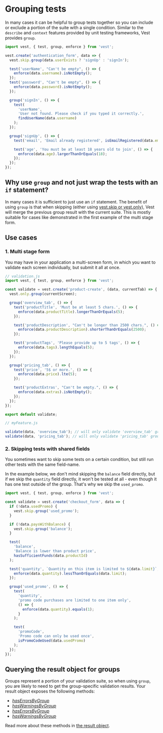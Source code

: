 # Grouping tests

In many cases it can be helpful to group tests together so you can include or exclude a portion of the suite with a single condition.
Similar to the `describe` and `context` features provided by unit testing frameworks, Vest provides `group`.

```js
import vest, { test, group, enforce } from 'vest';

vest.create('authentication_form', data => {
  vest.skip.group(data.userExists ? 'signUp' : 'signIn');

  test('userName', "Can't be empty", () => {
    enforce(data.username).isNotEmpty();
  });
  test('password', "Can't be empty", () => {
    enforce(data.password).isNotEmpty();
  });

  group('signIn', () => {
    test(
      'userName',
      'User not found. Please check if you typed it correctly.',
      findUserName(data.username)
    );
  });

  group('signUp', () => {
    test('email', 'Email already registered', isEmailRegistered(data.email));

    test('age', 'You must be at least 18 years old to join', () => {
      enforce(data.age).largerThanOrEquals(18);
    });
  });
});
```

## Why use `group` and not just wrap the tests with an `if` statement?

In many cases it is sufficient to just use an `if` statement. The benefit of using `group` is that when skipping (either using [vest.skip or vest.only](./exclusion)), Vest will merge the previous group result with the current suite. This is mostly suitable for cases like demonstrated in the first example of the multi stage form.

## Use cases

### 1. Multi stage form

You may have in your application a multi-screen form, in which you want to validate each screen individually, but submit it all at once.

```js
// validation.js
import vest, { test, group, enforce } from 'vest';

const validate = vest.create('product-create', (data, currentTab) => {
  vest.only.group(currentScreen);

  group('overview_tab', () => {
    test('productTitle', 'Must be at least 5 chars.', () => {
      enforce(data.productTitle).longerThanOrEquals(5);
    });

    test('productDescription', "Can't be longer than 2500 chars.", () => {
      enforce(data.productDescription).shorterThanOrEquals(2500);
    });

    test('productTags', 'Please provide up to 5 tags', () => {
      enforce(data.tags).lengthEquals(5);
    });
  });

  group('pricing_tab', () => {
    test('price', '5$ or more.', () => {
      enforce(data.price).lte(5);
    });

    test('productExtras', "Can't be empty.", () => {
      enforce(data.extras).isNotEmpty();
    });
  });
});

export default validate;
```

```js
// myFeature.js

validate(data, 'overview_tab'); // will only validate 'overview_tab' group
validate(data, 'pricing_tab'); // will only validate 'pricing_tab' group
```

### 2. Skipping tests with shared fields

You sometimes want to skip some tests on a certain condition, but still run other tests with the same field-name.

In the example below, we don't mind skipping the `balance` field directly, but if we skip the `quantity` field directly, it won't be tested at all - even though it has one test outside of the group. That's why we skip the `used_promo`.

```js
import vest, { test, group, enforce } from 'vest';

const validate = vest.create('checkout_form', data => {
  if (!data.usedPromo) {
    vest.skip.group('used_promo');
  }

  if (!data.paysWithBalance) {
    vest.skip.group('balance');
  }

  test(
    'balance',
    'Balance is lower than product price',
    hasSufficientFunds(data.productId)
  );

  test('quantity', `Quantity on this item is limited to ${data.limit}`, () => {
    enforce(data.quantity).lessThanOrEquals(data.limit);
  });

  group('used_promo', () => {
    test(
      'quantity',
      'promo code purchases are limited to one item only',
      () => {
        enforce(data.quantity).equals(1);
      }
    );

    test(
      'promoCode',
      'Promo code can only be used once',
      isPromoCodeUsed(data.usedPromo)
    );
  });
});
```

## Querying the result object for groups

Groups represent a portion of your validation suite, so when using `group`, you are likely to need to get the group-specific validation results.
Your result object exposes the following methods:

- [_hasErrorsByGroup_](./result#haserrorsbygroup-and-haswarningsbygroup-functions)
- [_hasWarningsByGroup_](./result#haserrorsbygroup-and-haswarningsbygroup-functions)
- [_hasErrorsByGroup_](./result#geterrorsbygroup-and-getwarningsbygroup-functions)
- [_hasWarningsByGroup_](./result#geterrorsbygroup-and-getwarningsbygroup-functions)

Read more about these methods in [the result object](./result).
